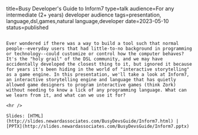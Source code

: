 title=Busy Developer's Guide to Inform7
type=talk
audience=For any intermediate (2+ years) developer audience
tags=presentation, language,dsl,games,natural language,developer
date=2023-05-10
status=published
~~~~~~

Ever wondered if there was a way to build a tool such that normal people--everyday users that had little-to-no background in programming or technology--could customize or control how the computer behaves? It's the "holy grail" of the DSL community, and we may have accidentally developed the closest thing to it, but ignored it because for years it's been hiding in the world of "interactive storytelling" as a game engine. In this presentation, we'll take a look at Inform7, an interactive storytelling engine and language that has quietly allowed game designers to program interactive games (think Zork) without needing to know a lick of any programming language. What can we learn from it, and what can we use it for?
    
<hr />

Slides: [HTML](http://slides.newardassociates.com/BusyDevsGuide/Inform7.html) | [PPTX](http://slides.newardassociates.com/BusyDevsGuide/Inform7.pptx)
